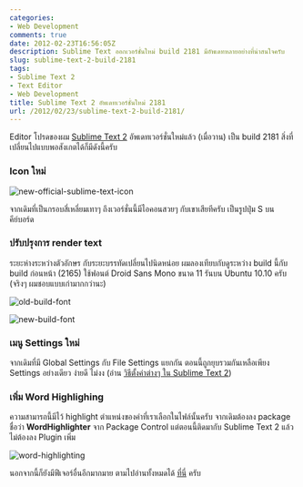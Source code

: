 ```yaml
---
categories:
- Web Development
comments: true
date: 2012-02-23T16:56:05Z
description: Sublime Text ออกเวอร์ชั่นใหม่ build 2181 มีอัพเดทหลายอย่างที่น่าสนใจครับ
slug: sublime-text-2-build-2181
tags:
- Sublime Text 2
- Text Editor
- Web Development
title: Sublime Text 2 อัพเดทเวอร์ชั่นใหม่ 2181
url: /2012/02/23/sublime-text-2-build-2181/
---
```


Editor โปรดของผม [Sublime Text 2](armno.in.th/2011/09/20/sublime-text-2-editor-v12-engine/) อัพเดทเวอร์ชั่นใหม่แล้ว (เมื่อวาน) เป็น build 2181 สิ่งที่เปลี่ยนไปแบบพอสังเกตได้ก็มีดังนี้ครับ


### Icon ใหม่


![new-official-sublime-text-icon](http://farm9.staticflickr.com/8101/8507793624_b552a209b9_o.png)

จากเดิมที่เป็นกรอบสี่เหลี่ยมเทาๆ ถึงเวอร์ชั่นนี้มีไอคอนสวยๆ กับเขาเสียทีครับ เป็นรูปปุ่ม S บนคีย์บอร์ด


### ปรับปรุงการ render text


ระยะห่างระหว่างตัวอักษร กับระยะบรรทัดเปลี่ยนไปนิดหน่อย ผมลองเทียบกับดูระหว่าง build นี้กับ build ก่อนหน้า (2165) ใช้ฟอนต์ Droid Sans Mono ขนาด 11 รันบน Ubuntu 10.10 ครับ (จริงๆ ผมชอบแบบเก่ามากกว่านะ)

![old-build-font](http://farm9.staticflickr.com/8092/8507798464_5f11384a9d_z.jpg)

![new-build-font](http://farm9.staticflickr.com/8525/8506691463_3c88fa893d_z.jpg)


### เมนู Settings ใหม่


จากเดิมที่มี Global Settings กับ File Settings แยกกัน ตอนนี้ถูกยุบรวมกันเหลือเพียง Settings อย่างเดียว ง่ายดี ไม่งง (อ่าน [วิธีตั้งค่าต่างๆ ใน Sublime Text 2](http://armno.in.th/2011/12/11/%e0%b8%95%e0%b8%b1%e0%b9%89%e0%b8%87%e0%b8%84%e0%b9%88%e0%b8%b2-sublime-text-2/))


### เพิ่ม Word Highlighing


ความสามารถนี้มีไว้ highlight ตำแหน่งของคำที่เราเลือกในไฟล์นั้นครับ จากเดิมต้องลง package ชื่อว่า **WordHighlighter** จาก Package Control แต่ตอนนี้ติดมากับ Sublime Text 2 แล้ว ไม่ต้องลง Plugin เพิ่ม

![word-highlighting](http://farm9.staticflickr.com/8245/8506694699_09e78b81e8_z.jpg)

นอกจากนี้ก็ยังมีฟีเจอร์อื่นอีกมากมาย ตามไปอ่านทั้งหมดได้ [ที่นี่](http://www.sublimetext.com/2) ครับ

